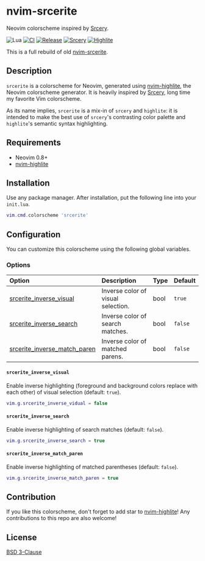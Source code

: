 <!-- panvimdoc-ignore-start -->

# nvim-srcerite

Neovim colorscheme inspired by [Srcery][1].

![Lua][lang-badge]
[![CI][ci-badge]][ci-jobs]
[![Release][release-badge]][release-list]
[![Srcery][srcery-badge]][1]
[![Highlite][highlite-badge]][2]

<!-- ![screenshot](_assets/screenshot.png) -->

This is a full rebuild of old [nvim-srcerite][3].

<!-- panvimdoc-ignore-end -->

<!-- panvimdoc-include-comment

```vimdoc
Maintainer: NACAMURA Mitsuhiro <m15@m15a.dev>
URL: https://github.com/m15a/nvim-srcerite
License: BSD 3-Clause
```

-->

## Description

`srcerite` is a colorscheme for Neovim, generated using [nvim-highlite][2],
the Neovim colorscheme generator. It is heavily inspired by [Srcery][1],
long time my favorite Vim colorscheme.

As its name implies, `srcerite` is a mix-in of `srcery` and `highlite`:
it is intended to make the best use of `srcery`'s contrasting color palette
and `highlite`'s semantic syntax highlighting.

## Requirements

- Neovim 0.8+
- [nvim-highlite][2]

## Installation

Use any package manager.
After installation, put the following line into your `init.lua`.

```lua
vim.cmd.colorscheme 'srcerite'
```

## Configuration

You can customize this colorscheme using the following global variables.

### Options

| Option                                                        | Description                        | Type | Default |
| :-                                                            | :-                                 | :-   | :-      |
| [srcerite_inverse_visual](#srcerite_inverse_visual)           | Inverse color of visual selection. | bool | `true`  |
| [srcerite_inverse_search](#srcerite_inverse_search)           | Inverse color of search matches.   | bool | `false` |
| [srcerite_inverse_match_paren](#srcerite_inverse_match_paren) | Inverse color of matched parens.   | bool | `false` |

#### `srcerite_inverse_visual`

Enable inverse highlighting (foreground and background colors replace with
each other) of visual selection (default: `true`).

```lua
vim.g.srcerite_inverse_vidual = false
```

#### `srcerite_inverse_search`

Enable inverse highlighting of search matches (default: `false`).

```lua
vim.g.srcerite_inverse_search = true
```

#### `srcerite_inverse_match_paren`

Enable inverse highlighting of matched parentheses (default: `false`).

```lua
vim.g.srcerite_inverse_match_paren = true
```

## Contribution

If you like this colorscheme, don't forget to add star to [nvim-highlite][2]!
Any contributions to this repo are also welcome!

<!-- panvimdoc-ignore-start -->

## License

[BSD 3-Clause](LICENSE)

<!-- panvimdoc-ignore-end -->

[lang-badge]: https://img.shields.io/badge/Made%20with%20Lua-2C2D72.svg?logo=lua&style=flat-square
[ci-badge]: https://img.shields.io/github/actions/workflow/status/m15a/nvim-srcerite/ci.yml?logo=github&label=CI&style=flat-square
[ci-jobs]: https://github.com/m15a/nvim-srcerite/actions/workflows/ci.yml
[release-badge]: https://img.shields.io/github/release/m15a/nvim-srcerite.svg?style=flat-square
[release-list]: https://github.com/m15a/nvim-srcerite/releases
[srcery-badge]: https://img.shields.io/badge/srcery-v1.0.4-ff5c8f.svg?style=flat-square
[highlite-badge]: https://img.shields.io/badge/highlite-v4-0aaeb3.svg?style=flat-square
[1]: https://srcery.sh/
[2]: https://github.com/Iron-E/nvim-highlite
[3]: https://github.com/mnacamura/nvim-srcerite

<!-- vim: set tw=78 spell nowrap: -->
